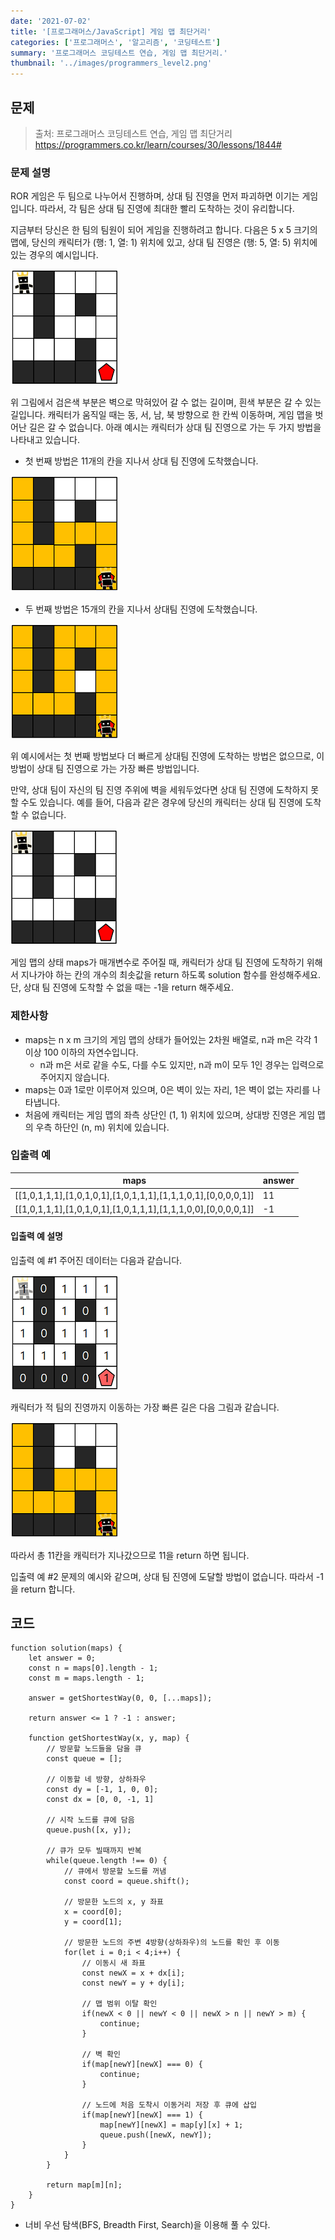 ```yaml
---
date: '2021-07-02'
title: '[프로그래머스/JavaScript] 게임 맵 최단거리'
categories: ['프로그래머스', '알고리즘', '코딩테스트']
summary: '프로그래머스 코딩테스트 연습, 게임 맵 최단거리.'
thumbnail: '../images/programmers_level2.png'
---
```


## 문제

> 출처: 프로그래머스 코딩테스트 연습, 게임 맵 최단거리<br>https://programmers.co.kr/learn/courses/30/lessons/1844#

### 문제 설명

ROR 게임은 두 팀으로 나누어서 진행하며, 상대 팀 진영을 먼저 파괴하면 이기는 게임입니다. 따라서, 각 팀은 상대 팀 진영에 최대한 빨리 도착하는 것이 유리합니다.

지금부터 당신은 한 팀의 팀원이 되어 게임을 진행하려고 합니다. 다음은 5 x 5 크기의 맵에, 당신의 캐릭터가 (행: 1, 열: 1) 위치에 있고, 상대 팀 진영은 (행: 5, 열: 5) 위치에 있는 경우의 예시입니다.

![최단거리1](../images/최단거리1.png)

위 그림에서 검은색 부분은 벽으로 막혀있어 갈 수 없는 길이며, 흰색 부분은 갈 수 있는 길입니다. 캐릭터가 움직일 때는 동, 서, 남, 북 방향으로 한 칸씩 이동하며, 게임 맵을 벗어난 길은 갈 수 없습니다.
아래 예시는 캐릭터가 상대 팀 진영으로 가는 두 가지 방법을 나타내고 있습니다.

- 첫 번째 방법은 11개의 칸을 지나서 상대 팀 진영에 도착했습니다.

![최단거리2](../images/최단거리2.png)

- 두 번째 방법은 15개의 칸을 지나서 상대팀 진영에 도착했습니다.

![최단거리3](../images/최단거리3.png)

위 예시에서는 첫 번째 방법보다 더 빠르게 상대팀 진영에 도착하는 방법은 없으므로, 이 방법이 상대 팀 진영으로 가는 가장 빠른 방법입니다.

만약, 상대 팀이 자신의 팀 진영 주위에 벽을 세워두었다면 상대 팀 진영에 도착하지 못할 수도 있습니다. 예를 들어, 다음과 같은 경우에 당신의 캐릭터는 상대 팀 진영에 도착할 수 없습니다.

![최단거리4](../images/최단거리4.png)

게임 맵의 상태 maps가 매개변수로 주어질 때, 캐릭터가 상대 팀 진영에 도착하기 위해서 지나가야 하는 칸의 개수의 최솟값을 return 하도록 solution 함수를 완성해주세요. 단, 상대 팀 진영에 도착할 수 없을 때는 -1을 return 해주세요.

### 제한사항

- maps는 n x m 크기의 게임 맵의 상태가 들어있는 2차원 배열로, n과 m은 각각 1 이상 100 이하의 자연수입니다.
  - n과 m은 서로 같을 수도, 다를 수도 있지만, n과 m이 모두 1인 경우는 입력으로 주어지지 않습니다.
- maps는 0과 1로만 이루어져 있으며, 0은 벽이 있는 자리, 1은 벽이 없는 자리를 나타냅니다.
- 처음에 캐릭터는 게임 맵의 좌측 상단인 (1, 1) 위치에 있으며, 상대방 진영은 게임 맵의 우측 하단인 (n, m) 위치에 있습니다.

### 입출력 예

| maps                                                          | answer |
| ------------------------------------------------------------- | ------ |
| [[1,0,1,1,1],[1,0,1,0,1],[1,0,1,1,1],[1,1,1,0,1],[0,0,0,0,1]] | 11     |
| [[1,0,1,1,1],[1,0,1,0,1],[1,0,1,1,1],[1,1,1,0,0],[0,0,0,0,1]] | -1     |

#### 입출력 예 설명

입출력 예 #1
주어진 데이터는 다음과 같습니다.

![최단거리5](../images/최단거리5.png)

캐릭터가 적 팀의 진영까지 이동하는 가장 빠른 길은 다음 그림과 같습니다.

![최단거리6](../images/최단거리2.png)

따라서 총 11칸을 캐릭터가 지나갔으므로 11을 return 하면 됩니다.

입출력 예 #2
문제의 예시와 같으며, 상대 팀 진영에 도달할 방법이 없습니다. 따라서 -1을 return 합니다.

## 코드

```
function solution(maps) {
    let answer = 0;
    const n = maps[0].length - 1;
    const m = maps.length - 1;

    answer = getShortestWay(0, 0, [...maps]);

    return answer <= 1 ? -1 : answer;

    function getShortestWay(x, y, map) {
        // 방문할 노드들을 담을 큐
        const queue = [];

        // 이동할 네 방향, 상하좌우
        const dy = [-1, 1, 0, 0];
        const dx = [0, 0, -1, 1]

        // 시작 노드를 큐에 담음
        queue.push([x, y]);

        // 큐가 모두 빌때까지 반복
        while(queue.length !== 0) {
            // 큐에서 방문할 노드를 꺼냄
            const coord = queue.shift();

            // 방문한 노드의 x, y 좌표
            x = coord[0];
            y = coord[1];

            // 방문한 노드의 주변 4방향(상하좌우)의 노드를 확인 후 이동
            for(let i = 0;i < 4;i++) {
                // 이동시 새 좌표
                const newX = x + dx[i];
                const newY = y + dy[i];

                // 맵 범위 이탈 확인
                if(newX < 0 || newY < 0 || newX > n || newY > m) {
                    continue;
                }

                // 벽 확인
                if(map[newY][newX] === 0) {
                    continue;
                }

                // 노드에 처음 도착시 이동거리 저장 후 큐에 삽입
                if(map[newY][newX] === 1) {
                    map[newY][newX] = map[y][x] + 1;
                    queue.push([newX, newY]);
                }
            }
        }

        return map[m][n];
    }
}
```

- 너비 우선 탐색(BFS, Breadth First, Search)을 이용해 풀 수 있다.
